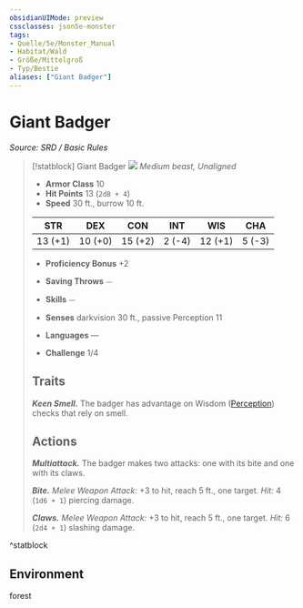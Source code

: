 ```yaml
---
obsidianUIMode: preview
cssclasses: json5e-monster
tags:
- Quelle/5e/Monster_Manual
- Habitat/Wald
- Größe/Mittelgroß
- Typ/Bestie
aliases: ["Giant Badger"]
---
```

# Giant Badger
*Source: SRD / Basic Rules*  

> [!statblock] Giant Badger
> ![](compendium/bestiary/beast/token/giant-badger.png#token)
> *Medium beast, Unaligned*
> 
> - **Armor Class** 10 
> - **Hit Points** 13 (`2d8 + 4`)
> - **Speed** 30 ft., burrow 10 ft.
> 
> |STR|DEX|CON|INT|WIS|CHA|
> |:---:|:---:|:---:|:---:|:---:|:---:|
> |13 (+1)|10 (+0)|15 (+2)| 2 (-4)|12 (+1)| 5 (-3)|
> 
> - **Proficiency Bonus** +2
> - **Saving Throws** ⏤
> - **Skills** ⏤
> - **Senses** darkvision 30 ft., passive Perception 11
> 
> - **Languages** —
> - **Challenge** 1/4
> 
> ## Traits
> 
> ***Keen Smell.*** The badger has advantage on Wisdom ([Perception](rules/skills.md#Perception)) checks that rely on smell.
> 
> ## Actions
> 
> ***Multiattack.*** The badger makes two attacks: one with its bite and one with its claws.
> 
> ***Bite.*** *Melee Weapon Attack:* +3 to hit, reach 5 ft., one target. *Hit:* 4 (`1d6 + 1`) piercing damage.
> 
> ***Claws.*** *Melee Weapon Attack:* +3 to hit, reach 5 ft., one target. *Hit:* 6 (`2d4 + 1`) slashing damage.
^statblock

## Environment

forest